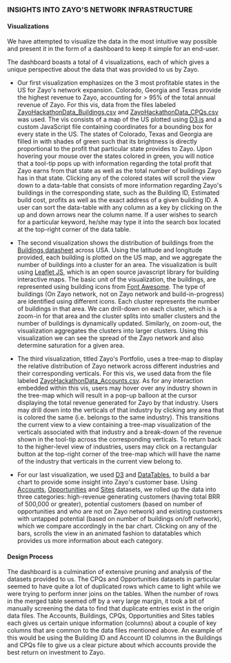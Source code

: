 ### INSIGHTS INTO ZAYO'S NETWORK INFRASTRUCTURE

#### Visualizations
We have attempted to visualize the data in the most intuitive way possible and present it in the form of a dashboard to keep it simple for an end-user.

The dashboard boasts a total of 4 visualizations, each of which gives a unique perspective about the data that was provided to us by Zayo.

  - Our first visualization emphasizes on the 3 most profitable states in the US for Zayo's network expansion. Colorado, Georgia and Texas provide the highest revenue to Zayo, accounting for > 95% of the total annual revenue of Zayo. For this vis, data from the files labeled [ZayoHackathonData_Buildings.csv](https://github.com/INFO-4602-5602/project1-swashbucklers/tree/master/data/ZayoHackathonData_Buildings.csv) and [ZayoHackathonData_CPQs.csv](https://github.com/INFO-4602-5602/project1-swashbucklers/tree/master/data/ZayoHackathonData_CPQs.csv) was used. The vis consists of a map of the US plotted using [D3.js](https://d3js.org/) and a custom JavaScript file containing coordinates for a bounding box for every state in the US. The states of Colorado, Texas and Georgia are filled in with shades of green such that its brightness is directly proportional to the profit that particular state provides to Zayo. Upon hovering your mouse over the states colored in green, you will notice that a tool-tip pops up with information regarding the total profit that Zayo earns from that state as well as the total number of buildings Zayo has in that state. Clicking any of the colored states will scroll the view down to a data-table that consists of more information regarding Zayo's buildings in the corresponding state, such as the Building ID, Estimated build cost, profits as well as the exact address of a given building ID. A user can sort the data-table with any column as a key by clicking on the up and down arrows near the column name. If a user wishes to search for a particular keyword, he/she may type it into the search box located at the top-right corner of the data table.

   - The second visualization shows the distribution of buildings from the [Buildings datasheet](https://github.com/INFO-4602-5602/project1-swashbucklers/blob/master/data/ZayoHackathonData_Buildings.csv) across USA. Using the latitude and longitude provided, each building is plotted on the US map, and we aggregate the number of buildings into a cluster for an area. The visualization is built using [Leaflet JS](http://leafletjs.com/), which is an open source javascript library for building interactive maps. The basic unit of the visualization, the buildings, are represented using building icons from [Font Awesome](http://fontawesome.io/icons/). The type of buildings (On Zayo network, not on Zayo network and build-in-progress) are identified using different icons. Each cluster represents the number of buildings in that area. We can drill-down on each cluster, which is a zoom-in for that area and the cluster splits into smaller clusters and the number of buildings is dynamically updated. Similarly, on zoom-out, the visualization aggregates the clusters into larger clusters. Using this visualization we can see the spread of the Zayo network and also determine saturation for a given area. 

  - The third visualization, titled Zayo's Portfolio, uses a tree-map to display the relative distribution of Zayo network across different industries and their corresponding verticals. For this vis, we used data from the file labeled [ZayoHackathonData_Accounts.csv](https://github.com/INFO-4602-5602/project1-swashbucklers/tree/master/data/ZayoHackathonData_Accounts.csv). As for any interaction embedded within this vis, users may hover over any industry shown in the tree-map which will result in a pop-up balloon at the cursor displaying the total revenue generated for Zayo by that industry. Users may drill down into the verticals of that industry by clicking any area that is colored the same (i.e. belongs to the same industry). This transitions the current view to a view containing a tree-map visualization of the verticals associated with that industry and a break-down of the revenue shown in the tool-tip across the corresponding verticals. To return back to the higher-level view of industries, users may click on a rectangular button at the top-right corner of the tree-map which will have the name of the industry that verticals in the current view belong to.
  
  - For our last visualization, we used [D3](https://d3js.org/) and [DataTables](https://datatables.net/), to build a bar chart to provide some insight into Zayo's customer base. Using [Accounts](https://github.com/INFO-4602-5602/Project1/blob/master/ZayoHackathonData_Accounts.csv), [Opportunities](https://github.com/INFO-4602-5602/Project1/blob/master/ZayoHackathonData_Opportunities.csv) and [Sites](https://github.com/INFO-4602-5602/Project1/blob/master/ZayoHackathonData_Sites.csv) datasets, we rolled up the data into three categories: high-revenue generating customers (having total BRR of 500,000 or greater), potential customers (based on number of opportunities and who are not on Zayo network) and existing customers with untapped potential (based on number of buildings on/off network), which we compare accordingly in the bar chart. Clicking on any of the bars, scrolls the view in an animated fashion to datatables which provides us more information about each category. 

  #### Design Process
The dashboard is a culmination of extensive pruning and analysis of the datasets provided to us. The CPQs and Opportunities datasets in particular seemed to have quite a lot of duplicated rows which came to light while we were trying to perform inner joins on the tables. When the number of rows in the merged table seemed off by a very large margin, it took a bit of manually screening the data to find that duplicate entries exist in the origin data files. The Accounts, Buildings, CPQs, Opportunities and Sites tables each gives us certain unique information (columns) about a couple of key columns that are common to the data files mentioned above. An example of this would be using the Building ID and Account ID columns in the Buildings and CPQs file to give us a clear picture about which accounts provide the best return on investment to Zayo.
